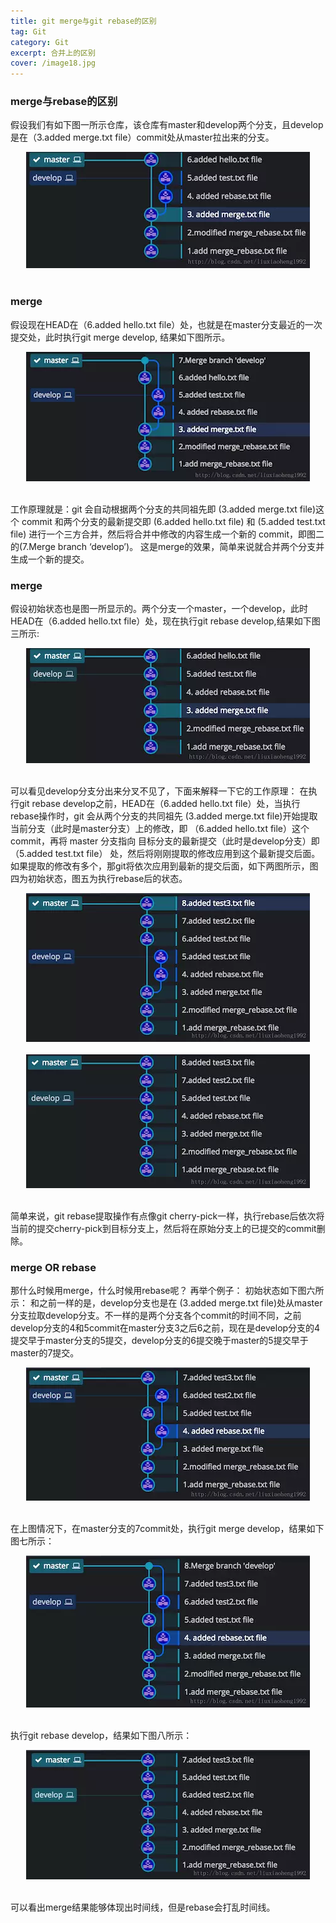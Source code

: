 ```yaml
---
title: git merge与git rebase的区别
tag: Git
category: Git
excerpt: 合并上的区别
cover: /image18.jpg
---
```

### **merge与rebase的区别**
假设我们有如下图一所示仓库，该仓库有master和develop两个分支，且develop是在（3.added merge.txt file）commit处从master拉出来的分支。

<div style="text-align:center">
<img src="/git merge与git rebase的区别/image1.jpg">
</div>
<br/>

### **merge**
假设现在HEAD在（6.added hello.txt file）处，也就是在master分支最近的一次提交处，此时执行git merge develop, 结果如下图所示。

<div style="text-align:center">
<img src="/git merge与git rebase的区别/image2.jpg">
</div>
<br/>

工作原理就是：git 会自动根据两个分支的共同祖先即 (3.added merge.txt file)这个 commit 和两个分支的最新提交即 (6.added hello.txt file) 和 (5.added test.txt file) 进行一个三方合并，然后将合并中修改的内容生成一个新的 commit，即图二的(7.Merge branch ‘develop’)。
这是merge的效果，简单来说就合并两个分支并生成一个新的提交。
### **merge**
假设初始状态也是图一所显示的。两个分支一个master，一个develop，此时HEAD在（6.added hello.txt file）处，现在执行git rebase develop,结果如下图三所示:

<div style="text-align:center">
<img src="/git merge与git rebase的区别/image3.jpg">
</div>
<br/>

可以看见develop分支分出来分叉不见了，下面来解释一下它的工作原理：
在执行git rebase develop之前，HEAD在（6.added hello.txt file）处，当执行rebase操作时，git 会从两个分支的共同祖先 (3.added merge.txt file)开始提取 当前分支（此时是master分支）上的修改，即 （6.added hello.txt file）这个commit，再将 master 分支指向 目标分支的最新提交（此时是develop分支）即（5.added test.txt file） 处，然后将刚刚提取的修改应用到这个最新提交后面。如果提取的修改有多个，那git将依次应用到最新的提交后面，如下两图所示，图四为初始状态，图五为执行rebase后的状态。

<div style="text-align:center">
<img src="/git merge与git rebase的区别/image4.jpg">
</div>
<br/>

<div style="text-align:center">
<img src="/git merge与git rebase的区别/image5.jpg">
</div>
<br/>

简单来说，git rebase提取操作有点像git cherry-pick一样，执行rebase后依次将当前的提交cherry-pick到目标分支上，然后将在原始分支上的已提交的commit删除。
### **merge OR rebase**
那什么时候用merge，什么时候用rebase呢？
再举个例子：
初始状态如下图六所示：
和之前一样的是，develop分支也是在 (3.added merge.txt file)处从master分支拉取develop分支。不一样的是两个分支各个commit的时间不同，之前develop分支的4和5commit在master分支3之后6之前，现在是develop分支的4提交早于master分支的5提交，develop分支的6提交晚于master的5提交早于master的7提交。

<div style="text-align:center">
<img src="/git merge与git rebase的区别/image6.jpg">
</div>
<br/>

在上图情况下，在master分支的7commit处，执行git merge develop，结果如下图七所示：

<div style="text-align:center">
<img src="/git merge与git rebase的区别/image7.jpg">
</div>
<br/>

执行git rebase develop，结果如下图八所示：

<div style="text-align:center">
<img src="/git merge与git rebase的区别/image8.jpg">
</div>
<br/>

可以看出merge结果能够体现出时间线，但是rebase会打乱时间线。
